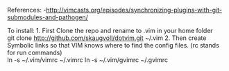 References: 
	-http://vimcasts.org/episodes/synchronizing-plugins-with-git-submodules-and-pathogen/
	

To install:
	1. First Clone the repo and rename to .vim in your home folder	
		git clone http://github.com/skaugvoll/dotvim.git ~/.vim
	2. Then create Symbolic links so that VIM knows where to find the config files. (rc stands for run commands)	
		ln -s ~/.vim/vimrc ~/.vimrc
		ln -s ~/.vim/gvimrc ~/.gvimrc
